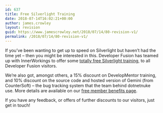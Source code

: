 ```yaml
---
id: 637
title: Free Silverlight Training
date: 2018-07-14T16:02:21+00:00
author: james.crowley
layout: revision
guid: https://www.jamescrowley.net/2018/07/14/80-revision-v1/
permalink: /2018/07/14/80-revision-v1/
---
```

If you&#8217;ve been wanting to get up to speed on Silverlight but haven&#8217;t had the time yet &#8211; then you might be interested in this. Developer Fusion has teamed up with InnerWorkings to offer some <a href="http://www.innerworkings.com/promotions/c786f484-b556-4903-b395-4f1cbd610fd7/developer-fusion-silverlight-promotion" mce_href="http://www.innerworkings.com/promotions/c786f484-b556-4903-b395-4f1cbd610fd7/developer-fusion-silverlight-promotion">totally free Silverlight training</a>, to all Developer Fusion visitors. 

We&#8217;re also got, amongst others, a 15% discount on DevelopMentor training, and 10% discount on the source code and hosted version of Gemini (from CounterSoft) &#8211; the bug tracking system that the team behind dotnetnuke use. More details are available on our <a href="http://www.developerfusion.co.uk/Members/Benefits.aspx" mce_href="http://www.developerfusion.co.uk/Members/Benefits.aspx">free member benefits page</a>.

If you have any feedback, or offers of further discounts to our visitors, just get in touch!  
&nbsp;